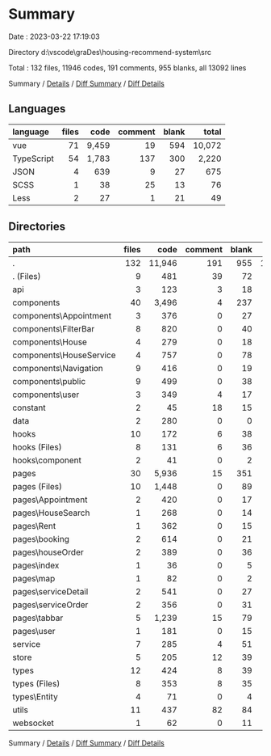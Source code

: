 # Summary

Date : 2023-03-22 17:19:03

Directory d:\\vscode\\graDes\\housing-recommend-system\\src

Total : 132 files,  11946 codes, 191 comments, 955 blanks, all 13092 lines

Summary / [Details](details.md) / [Diff Summary](diff.md) / [Diff Details](diff-details.md)

## Languages
| language | files | code | comment | blank | total |
| :--- | ---: | ---: | ---: | ---: | ---: |
| vue | 71 | 9,459 | 19 | 594 | 10,072 |
| TypeScript | 54 | 1,783 | 137 | 300 | 2,220 |
| JSON | 4 | 639 | 9 | 27 | 675 |
| SCSS | 1 | 38 | 25 | 13 | 76 |
| Less | 2 | 27 | 1 | 21 | 49 |

## Directories
| path | files | code | comment | blank | total |
| :--- | ---: | ---: | ---: | ---: | ---: |
| . | 132 | 11,946 | 191 | 955 | 13,092 |
| . (Files) | 9 | 481 | 39 | 72 | 592 |
| api | 3 | 123 | 3 | 18 | 144 |
| components | 40 | 3,496 | 4 | 237 | 3,737 |
| components\\Appointment | 3 | 376 | 0 | 27 | 403 |
| components\\FilterBar | 8 | 820 | 0 | 40 | 860 |
| components\\House | 4 | 279 | 0 | 18 | 297 |
| components\\HouseService | 4 | 757 | 0 | 78 | 835 |
| components\\Navigation | 9 | 416 | 0 | 19 | 435 |
| components\\public | 9 | 499 | 0 | 38 | 537 |
| components\\user | 3 | 349 | 4 | 17 | 370 |
| constant | 2 | 45 | 18 | 15 | 78 |
| data | 2 | 280 | 0 | 0 | 280 |
| hooks | 10 | 172 | 6 | 38 | 216 |
| hooks (Files) | 8 | 131 | 6 | 36 | 173 |
| hooks\\component | 2 | 41 | 0 | 2 | 43 |
| pages | 30 | 5,936 | 15 | 351 | 6,302 |
| pages (Files) | 10 | 1,448 | 0 | 89 | 1,537 |
| pages\\Appointment | 2 | 420 | 0 | 17 | 437 |
| pages\\HouseSearch | 1 | 268 | 0 | 14 | 282 |
| pages\\Rent | 1 | 362 | 0 | 15 | 377 |
| pages\\booking | 2 | 614 | 0 | 21 | 635 |
| pages\\houseOrder | 2 | 389 | 0 | 36 | 425 |
| pages\\index | 1 | 36 | 0 | 5 | 41 |
| pages\\map | 1 | 82 | 0 | 2 | 84 |
| pages\\serviceDetail | 2 | 541 | 0 | 27 | 568 |
| pages\\serviceOrder | 2 | 356 | 0 | 31 | 387 |
| pages\\tabbar | 5 | 1,239 | 15 | 79 | 1,333 |
| pages\\user | 1 | 181 | 0 | 15 | 196 |
| service | 7 | 285 | 4 | 51 | 340 |
| store | 5 | 205 | 12 | 39 | 256 |
| types | 12 | 424 | 8 | 39 | 471 |
| types (Files) | 8 | 353 | 8 | 35 | 396 |
| types\\Entity | 4 | 71 | 0 | 4 | 75 |
| utils | 11 | 437 | 82 | 84 | 603 |
| websocket | 1 | 62 | 0 | 11 | 73 |

Summary / [Details](details.md) / [Diff Summary](diff.md) / [Diff Details](diff-details.md)